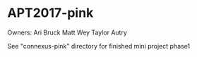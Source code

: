 # APT2017-pink
Owners:
Ari Bruck
Matt Wey
Taylor Autry

See "connexus-pink" directory for finished mini project phase1
